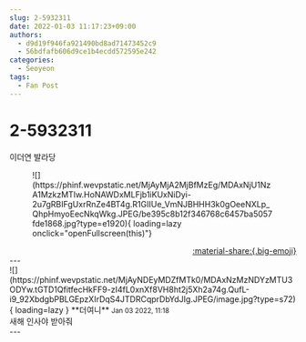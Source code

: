 ```yaml
---
slug: 2-5932311
date: 2022-01-03 11:17:23+09:00
authors:
  - d9d19f946fa921490bd8ad71473452c9
  - 56bdfafb606d9ce1b4ecdd572595e242
categories:
  - Seoyeon
tags:
  - Fan Post
---
```


# 2-5932311

<div class="post-container" markdown="1">
<div class="content-container md-sidebar__scrollwrap" markdown="1">

이더연 발라당
<figure markdown="1">
![](https://phinf.wevpstatic.net/MjAyMjA2MjBfMzEg/MDAxNjU1NzA1MzkzMTIw.HoNAWDxMLFjb1iKUxNiDyi-2u7gRBIFgUxrRnZe4BT4g.R1GIIUe_VmNJBHHH3k0gOeeNXLp_QhpHmyoEecNkqWkg.JPEG/be395c8b12f346768c6457ba5057fde1868.jpg?type=e1920){ loading=lazy onclick="openFullscreen(this)"}
</figure>


</div>
</div>

<div style="text-align: right;" markdown="1">
<a href="https://weverse.io/fromis9/fanpost/2-5932311" style="text-align: right;">:material-share:{.big-emoji}</a>
</div>
---

<div class="comments-container md-sidebar__scrollwrap" markdown="1">
<div class="comment" markdown="1">
<div class='id-container' markdown="1">
![](https://phinf.wevpstatic.net/MjAyNDEyMDZfMTk0/MDAxNzMzNDYzMTU3ODYw.tGTD1QfitfecHkFF9-zI4fL0xnXf8VH8ht2j5Xh2a74g.QufL-i9_92XbdgbPBLGEpzXIrDqS4JTDRCqprDbYdJIg.JPEG/image.jpg?type=s72){ loading=lazy }
**<span class="artist">더여니</span>** <small>Jan 03 2022, 11:18</small><br>
</div>
<div class='comment-body' markdown="1">
새해 인사야 받아줘
</div>
</div>
</div>
---
